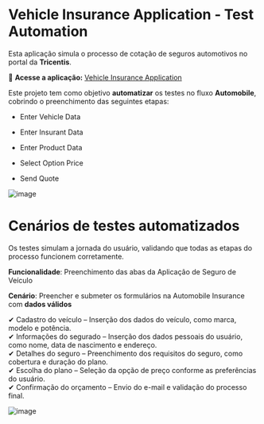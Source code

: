 # Vehicle Insurance Application - Test Automation #

Esta aplicação simula o processo de cotação de seguros automotivos no portal da **Tricentis**.

🔗 **Acesse a aplicação:** [Vehicle Insurance Application](https://sampleapp.tricentis.com/101/app.php)

Este projeto tem como objetivo **automatizar** os testes no fluxo **Automobile**, cobrindo o preenchimento das seguintes etapas:

* Enter Vehicle Data

* Enter Insurant Data

* Enter Product Data

* Select Option Price 

* Send Quote

![image](https://github.com/user-attachments/assets/e067fe2f-e530-4db0-bfca-e80374078b3e)

# Cenários de testes automatizados #
Os testes simulam a jornada do usuário, validando que todas as etapas do processo funcionem corretamente.

**Funcionalidade**: Preenchimento das abas da Aplicação de Seguro de Veículo

**Cenário**: Preencher e submeter os formulários na Automobile Insurance com **dados válidos**

✔ Cadastro do veículo – Inserção dos dados do veículo, como marca, modelo e potência.  
✔ Informações do segurado – Inserção dos dados pessoais do usuário, como nome, data de nascimento e endereço.  
✔ Detalhes do seguro – Preenchimento dos requisitos do seguro, como cobertura e duração do plano.  
✔ Escolha do plano – Seleção da opção de preço conforme as preferências do usuário.  
✔ Confirmação do orçamento – Envio do e-mail e validação do processo final.

![image](https://github.com/user-attachments/assets/866a46ba-429e-46a1-bec4-f79d6a907975)








